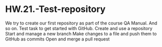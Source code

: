 # HW.21.-Test-repository
We try to create our first repository as part of the course QA Manual. And so on.
Test task to get started with GitHub.
Create and use a repository
Start and manage a new branch
Make changes to a file and push them to GitHub as commits
Open and merge a pull request
